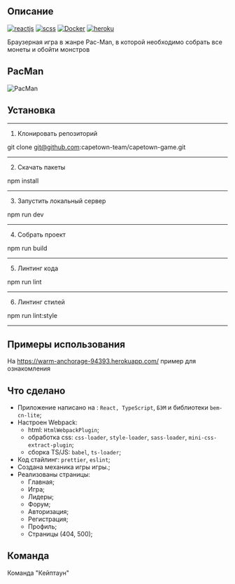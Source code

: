 ## Описание
[![reactjs](https://img.shields.io/badge/reactjs-%23239120.svg?&style=for-the-badge&logo=css3&logoColor=white)](https://reactjs.org)
[![scss](https://img.shields.io/badge/scss-%23239120.svg?&style=for-the-badge&logo=css3&logoColor=white)](https://sass-scss.ru/)
[![Docker](https://img.shields.io/badge/Docker-%23239120.svg?&style=for-the-badge&logo=css3&logoColor=white)](https://www.docker.com)
[![heroku](https://img.shields.io/badge/heroku-%23239120.svg?&style=for-the-badge&logo=css3&logoColor=white)](https://help.heroku.com)

Браузерная игра в жанре Pac-Man, в которой необходимо собрать все монеты и обойти монстров

## PacMan
![PacMan](https://prnt.sc/zhfhh1)
## Установка

-----------------------------------------------------------------------------
1. Клонировать репозиторий

  git clone git@github.com:capetown-team/capetown-game.git

-----------------------------------------------------------------------------
2. Скачать пакеты

  npm install

-----------------------------------------------------------------------------
3. Запустить локальный сервер

  npm run dev

-----------------------------------------------------------------------------
4. Собрать проект

  npm run build

-----------------------------------------------------------------------------
5. Линтинг кода

  npm run lint

-----------------------------------------------------------------------------
6. Линтинг стилей

  npm run lint:style

-----------------------------------------------------------------------------
## **Примеры использования**

На <a href='https://warm-anchorage-94393.herokuapp.com/'> https://warm-anchorage-94393.herokuapp.com/ </a> пример для ознакомления


## Что сделано
- Приложение написано на : `React, TypeScript`, `БЭМ` и библиотеки `bem-cn-lite`;
- Настроен Webpack:
  - html: `HtmlWebpackPlugin`;
  - обработка css: `css-loader`, `style-loader`, `sass-loader`, `mini-css-extract-plugin`;
  - сборка TS/JS: `babel`, `ts-loader`;
- Код стайлинг: `prettier`, `eslint`;
- Создана механика игры игры.;
- Реализованы страницы:
  - Главная;
  - Игра;
  - Лидеры;
  - Форум;
  - Авторизация;
  - Регистрация;
  - Профиль;
  - Страницы (404, 500);
## **Команда**

Команда "Кейптаун"
